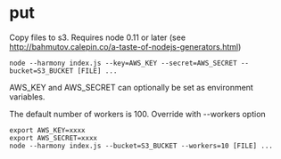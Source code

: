 put
===

Copy files to s3. Requires node 0.11 or later (see http://bahmutov.calepin.co/a-taste-of-nodejs-generators.html)

    node --harmony index.js --key=AWS_KEY --secret=AWS_SECRET --bucket=S3_BUCKET [FILE] ...

AWS_KEY and AWS_SECRET can optionally be set as environment variables. 

The default number of workers is 100. Override with --workers option

    export AWS_KEY=xxxx
    export AWS_SECRET=xxxx
    node --harmony index.js --bucket=S3_BUCKET --workers=10 [FILE] ...
    
